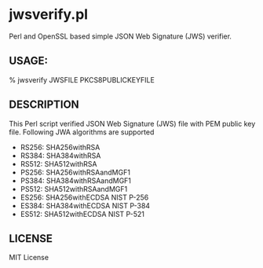 jwsverify.pl
============

Perl and OpenSSL based simple JSON Web Signature (JWS) verifier.

USAGE:
------
  % jwsverify JWSFILE PKCS8PUBLICKEYFILE

DESCRIPTION
-----------
  
This Perl script verified JSON Web Signature (JWS) file with PEM public key file.
Following JWA algorithms are supported

- RS256: SHA256withRSA
- RS384: SHA384withRSA
- RS512: SHA512withRSA
- PS256: SHA256withRSAandMGF1
- PS384: SHA384withRSAandMGF1
- PS512: SHA512withRSAandMGF1
- ES256: SHA256withECDSA NIST P-256
- ES384: SHA384withECDSA NIST P-384
- ES512: SHA512withECDSA NIST P-521

LICENSE
-------
  MIT License
